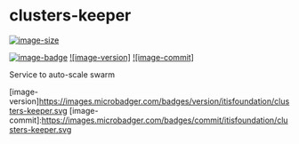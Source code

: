 # clusters-keeper

[![image-size]](https://microbadger.com/images/itisfoundation/clusters-keeper. "More on itisfoundation/clusters-keeper.:staging-latest image")

[![image-badge]](https://microbadger.com/images/itisfoundation/clusters-keeper "More on Auto scaling service image in registry")
[![image-version]](https://microbadger.com/images/itisfoundation/clusters-keeper "More on Auto scaling service image in registry")
[![image-commit]](https://microbadger.com/images/itisfoundation/clusters-keeper "More on Auto scaling service image in registry")

Service to auto-scale swarm

<!-- Add badges urls here-->
[image-size]:https://img.shields.io/microbadger/image-size/itisfoundation/clusters-keeper./staging-latest.svg?label=clusters-keeper.&style=flat
[image-badge]:https://images.microbadger.com/badges/image/itisfoundation/clusters-keeper.svg
[image-version]https://images.microbadger.com/badges/version/itisfoundation/clusters-keeper.svg
[image-commit]:https://images.microbadger.com/badges/commit/itisfoundation/clusters-keeper.svg
<!------------------------->
